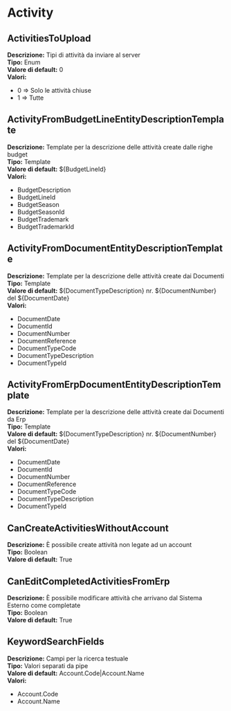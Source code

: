 # Activity
ActivitiesToUpload 
----
**Descrizione:** Tipi di attività da inviare al server <br> 
**Tipo:** Enum <br> 
**Valore di default:** 0 <br> 
**Valori:**
* 0 => Solo le attività chiuse
* 1 => Tutte

ActivityFromBudgetLineEntityDescriptionTemplate 
----
**Descrizione:** Template per la descrizione delle attività create dalle righe budget <br> 
**Tipo:** Template <br> 
**Valore di default:** ${BudgetLineId} <br> 
**Valori:**
* BudgetDescription
* BudgetLineId
* BudgetSeason
* BudgetSeasonId
* BudgetTrademark
* BudgetTrademarkId

ActivityFromDocumentEntityDescriptionTemplate 
----
**Descrizione:** Template per la descrizione delle attività create dai Documenti <br> 
**Tipo:** Template <br> 
**Valore di default:** ${DocumentTypeDescription} nr. ${DocumentNumber} del ${DocumentDate} <br> 
**Valori:**
* DocumentDate
* DocumentId
* DocumentNumber
* DocumentReference
* DocumentTypeCode
* DocumentTypeDescription
* DocumentTypeId

ActivityFromErpDocumentEntityDescriptionTemplate 
----
**Descrizione:** Template per la descrizione delle attività create dai Documenti da Erp <br> 
**Tipo:** Template <br> 
**Valore di default:** ${DocumentTypeDescription} nr. ${DocumentNumber} del ${DocumentDate} <br> 
**Valori:**
* DocumentDate
* DocumentId
* DocumentNumber
* DocumentReference
* DocumentTypeCode
* DocumentTypeDescription
* DocumentTypeId

CanCreateActivitiesWithoutAccount 
----
**Descrizione:** È possibile create attività non legate ad un account <br> 
**Tipo:** Boolean <br> 
**Valore di default:** True <br> 

CanEditCompletedActivitiesFromErp 
----
**Descrizione:** È possibile modificare attività che arrivano dal Sistema Esterno come completate <br> 
**Tipo:** Boolean <br> 
**Valore di default:** True <br> 

KeywordSearchFields 
----
**Descrizione:** Campi per la ricerca testuale <br> 
**Tipo:** Valori separati da pipe <br> 
**Valore di default:** Account.Code&#124;Account.Name <br> 
**Valori:**
* Account.Code
* Account.Name

